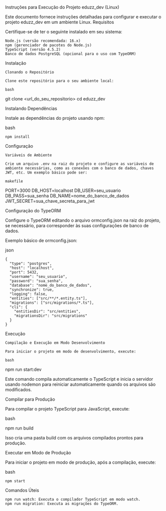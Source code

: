 Instruções para Execução do Projeto eduzz_dev (Linux)

Este documento fornece instruções detalhadas para configurar e executar o projeto eduzz_dev em um ambiente Linux.
Requisitos

Certifique-se de ter o seguinte instalado em seu sistema:

    Node.js (versão recomendada: 16.x)
    npm (gerenciador de pacotes do Node.js)
    TypeScript (versão 4.5.2)
    Banco de dados PostgreSQL (opcional para o uso com TypeORM)

Instalação

    Clonando o Repositório

    Clone este repositório para o seu ambiente local:

    bash

git clone <url_do_seu_repositorio>
cd eduzz_dev

Instalando Dependências

Instale as dependências do projeto usando npm:

bash

    npm install

Configuração

    Variáveis de Ambiente

    Crie um arquivo .env na raiz do projeto e configure as variáveis de ambiente necessárias, como as conexões com o banco de dados, chaves JWT, etc. Um exemplo básico pode ser:

    makefile

PORT=3000
DB_HOST=localhost
DB_USER=seu_usuario
DB_PASS=sua_senha
DB_NAME=nome_do_banco_de_dados
JWT_SECRET=sua_chave_secreta_para_jwt

Configuração do TypeORM

Configure o TypeORM editando o arquivo ormconfig.json na raiz do projeto, se necessário, para corresponder às suas configurações de banco de dados.

Exemplo básico de ormconfig.json:

json

    {
      "type": "postgres",
      "host": "localhost",
      "port": 5432,
      "username": "seu_usuario",
      "password": "sua_senha",
      "database": "nome_do_banco_de_dados",
      "synchronize": true,
      "logging": false,
      "entities": ["src/**/*.entity.ts"],
      "migrations": ["src/migrations/*.ts"],
      "cli": {
        "entitiesDir": "src/entities",
        "migrationsDir": "src/migrations"
      }
    }

Execução

    Compilação e Execução em Modo Desenvolvimento

    Para iniciar o projeto em modo de desenvolvimento, execute:

    bash

npm run start:dev

Este comando compila automaticamente o TypeScript e inicia o servidor usando nodemon para reiniciar automaticamente quando os arquivos são modificados.

Compilar para Produção

Para compilar o projeto TypeScript para JavaScript, execute:

bash

npm run build

Isso cria uma pasta build com os arquivos compilados prontos para produção.

Executar em Modo de Produção

Para iniciar o projeto em modo de produção, após a compilação, execute:

bash

    npm start

Comandos Úteis

    npm run watch: Executa o compilador TypeScript em modo watch.
    npm run migration: Executa as migrações do TypeORM.
